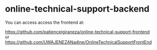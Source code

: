 # online-technical-support-backend


You can access access the frontend at:


<a href="https://github.com/patienceigiraneza/online-technical-support-frontend">
https://github.com/patienceigiraneza/online-technical-support-frontend
</a>
<br>
or
<br>
<a href="https://github.com/UWAJENEZANadine/OnlineTechnicalSupportFrontEnd">
https://github.com/UWAJENEZANadine/OnlineTechnicalSupportFrontEnd
</a>



